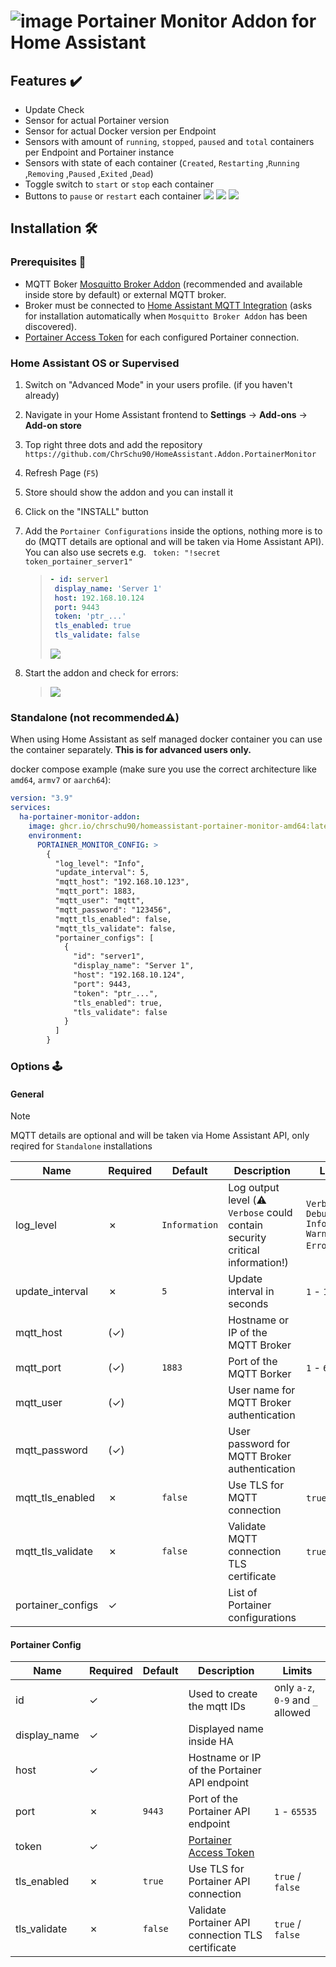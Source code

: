 # ![image](https://portainer-io-assets.sfo2.cdn.digitaloceanspaces.com/logos/portainer.png) Portainer Monitor Addon for Home Assistant

## Features ✔️
- Update Check
- Sensor for actual Portainer version
- Sensor for actual Docker version per Endpoint
- Sensors with amount of `running`, `stopped`, `paused` and `total` containers per Endpoint and Portainer instance 
- Sensors with state of each container (`Created`, `Restarting` ,`Running` ,`Removing` ,`Paused` ,`Exited` ,`Dead`)
- Toggle switch to `start` or `stop` each container
- Buttons to `pause` or `restart` each container
![](../documentation/screenshots/controls.png)
![](../documentation/screenshots/sensors.png)
![](../documentation/screenshots/update.png)

## Installation 🛠️

### Prerequisites 📃
- MQTT Boker [Mosquitto Broker Addon](https://github.com/home-assistant/addons/tree/master/mosquitto) (recommended and available inside store by default) or external MQTT broker. 
- Broker must be connected to [Home Assistant MQTT Integration](https://www.home-assistant.io/integrations/mqtt/) (asks for installation automatically when `Mosquitto Broker Addon` has been discovered).
- [Portainer Access Token](https://docs.portainer.io/api/access#creating-an-access-token) for each configured Portainer connection.

### Home Assistant OS or Supervised
1. Switch on "Advanced Mode" in your users profile. (if you haven't already)
2. Navigate in your Home Assistant frontend to **Settings** -> **Add-ons** -> **Add-on store**
3. Top right three dots and add the repository `https://github.com/ChrSchu90/HomeAssistant.Addon.PortainerMonitor`
4. Refresh Page (`F5`)
5. Store should show the addon and you can install it
6. Click on the "INSTALL" button
7. Add the `Portainer Configurations` inside the options, nothing more is to do (MQTT details are optional and will be taken via Home Assistant API). You can also use secrets e.g. ` token: "!secret token_portainer_server1"`
   >``` yaml
   >- id: server1
   >  display_name: 'Server 1'
   >  host: 192.168.10.124
   >  port: 9443
   >  token: 'ptr_...'
   >  tls_enabled: true
   >  tls_validate: false
   >```
   >![](../documentation/screenshots/config.png)

8. Start the addon and check for errors: 
   >![](../documentation/screenshots/logs.png)

### Standalone (not recommended⚠️)
When using Home Assistant as self managed docker container you can use the container separately. __This is for advanced users only.__

docker compose example (make sure you use the correct architecture like `amd64`, `armv7` or `aarch64`):
``` yaml
version: "3.9"                                                                                                                                   
services:
  ha-portainer-monitor-addon:
    image: ghcr.io/chrschu90/homeassistant-portainer-monitor-amd64:latest
    environment:
      PORTAINER_MONITOR_CONFIG: >
        {
          "log_level": "Info",
          "update_interval": 5,
          "mqtt_host": "192.168.10.123",
          "mqtt_port": 1883,
          "mqtt_user": "mqtt",
          "mqtt_password": "123456",
          "mqtt_tls_enabled": false,
          "mqtt_tls_validate": false,
          "portainer_configs": [
            {
              "id": "server1",
              "display_name": "Server 1",
              "host": "192.168.10.124",
              "port": 9443,
              "token": "ptr_...",
              "tls_enabled": true,
              "tls_validate": false
            }
          ]
        }
```


### Options 🕹
#### General
> [!NOTE]
> MQTT details are optional and will be taken via Home Assistant API, only reqired for `Standalone` installations

| Name              | Required   | Default       | Description                                                                 | Limits                                                     |
| ----------------- | ---------- | ------------- | --------------------------------------------------------------------------- | ---------------------------------------------------------- |
| log_level         | &#10007;   | `Information` | Log output level (⚠️ `Verbose` could contain security critical information!) | `Verbose` `Debug` `Information` `Warning` `Error` `Fatal` |
| update_interval   | &#10007;   | `5`           | Update interval in seconds                                                  | `1` - `120`                                                |
| mqtt_host         | (&#10003;) |               | Hostname or IP of the MQTT Broker                                           |                                                            |
| mqtt_port         | (&#10003;) | `1883`        | Port of the MQTT Borker                                                     | `1` - `65535`                                              |
| mqtt_user         | (&#10003;) |               | User name for MQTT Broker authentication                                    |                                                            |
| mqtt_password     | (&#10003;) |               | User password for MQTT Broker authentication                                |                                                            |
| mqtt_tls_enabled  | &#10007;   | `false`       | Use TLS for MQTT connection                                                 | `true` / `false`                                           |
| mqtt_tls_validate | &#10007;   | `false`       | Validate MQTT connection TLS certificate                                    | `true` / `false`                                           |
| portainer_configs | &#10003;   |               | List of Portainer configurations                                            |                                                            |

#### Portainer Config
| Name              | Required   | Default       | Description                                                                             | Limits                                                    |
| ----------------- | ---------- | ------------- | --------------------------------------------------------------------------------------- | --------------------------------------------------------- |
| id                | &#10003;   |               | Used to create the mqtt IDs                                                             | only `a-z`, `0-9`  and `_` allowed                        |
| display_name      | &#10003;   |               | Displayed name inside HA                                                                |                                                           |
| host              | &#10003;   |               | Hostname or IP of the Portainer API endpoint                                            |                                                           |
| port              | &#10007;   | `9443`        | Port of the Portainer API endpoint                                                      | `1` - `65535`                                             |
| token             | &#10003;   |               | [Portainer Access Token](https://docs.portainer.io/api/access#creating-an-access-token) |                                                           |
| tls_enabled       | &#10007;   | `true`        | Use TLS for Portainer API connection                                                    | `true` / `false`                                          |
| tls_validate      | &#10007;   | `false`       | Validate Portainer API connection TLS certificate                                       | `true` / `false`                                          |
